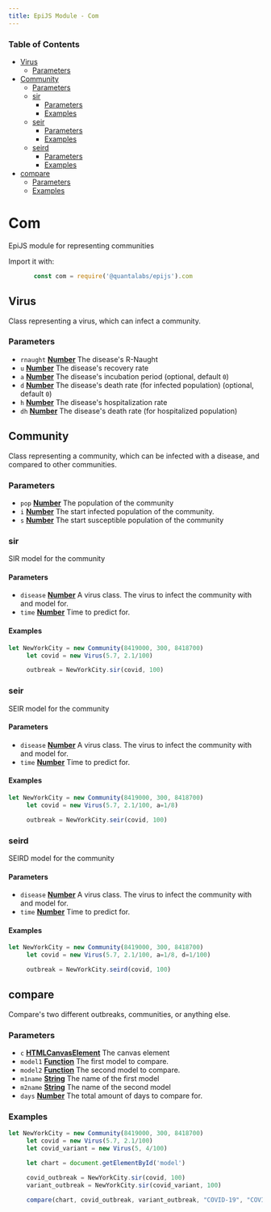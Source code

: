 ```yaml
---
title: EpiJS Module - Com
---
```

<!-- Generated by documentation.js. Update this documentation by updating the source code. -->

### Table of Contents


*   [Virus][2]
    *   [Parameters][3]
*   [Community][4]
    *   [Parameters][5]
    *   [sir][6]
        *   [Parameters][7]
        *   [Examples][8]
    *   [seir][9]
        *   [Parameters][10]
        *   [Examples][11]
    *   [seird][12]
        *   [Parameters][13]
        *   [Examples][14]
*   [compare][15]
    *   [Parameters][16]
    *   [Examples][17]

# Com

EpiJS module for representing communities

Import it with:
```javascript
       const com = require('@quantalabs/epijs').com
```
## Virus

Class representing a virus, which can infect a community.

### Parameters

*   `rnaught` **[Number][18]** The disease's R-Naught
*   `u` **[Number][18]** The disease's recovery rate
*   `a` **[Number][18]** The disease's incubation period (optional, default `0`)
*   `d` **[Number][18]** The disease's death rate (for infected population) (optional, default `0`)
*   `h` **[Number][18]** The disease's hospitalization rate
*   `dh` **[Number][18]** The disease's death rate (for hospitalized population)

## Community

Class representing a community, which can be infected with a disease, and compared to other communities.

### Parameters

*   `pop` **[Number][18]** The population of the community
*   `i` **[Number][18]** The start infected population of the community.
*   `s` **[Number][18]** The start susceptible population of the community

### sir

SIR model for the community

#### Parameters

*   `disease` **[Number][18]** A virus class. The virus to infect the community with and model for.
*   `time` **[Number][18]** Time to predict for.

#### Examples

```javascript
let NewYorkCity = new Community(8419000, 300, 8418700)
     let covid = new Virus(5.7, 2.1/100)

     outbreak = NewYorkCity.sir(covid, 100)
```

### seir

SEIR model for the community

#### Parameters

*   `disease` **[Number][18]** A virus class. The virus to infect the community with and model for.
*   `time` **[Number][18]** Time to predict for.

#### Examples

```javascript
let NewYorkCity = new Community(8419000, 300, 8418700)
     let covid = new Virus(5.7, 2.1/100, a=1/8)

     outbreak = NewYorkCity.seir(covid, 100)
```

### seird

SEIRD model for the community

#### Parameters

*   `disease` **[Number][18]** A virus class. The virus to infect the community with and model for.
*   `time` **[Number][18]** Time to predict for.

#### Examples

```javascript
let NewYorkCity = new Community(8419000, 300, 8418700)
     let covid = new Virus(5.7, 2.1/100, a=1/8, d=1/100)

     outbreak = NewYorkCity.seird(covid, 100)
```

## compare

Compare's two different outbreaks, communities, or anything else.

### Parameters

*   `c` **[HTMLCanvasElement][19]** The canvas element
*   `model1` **[Function][20]** The first model to compare.
*   `model2` **[Function][20]** The second model to compare.
*   `m1name` **[String][21]** The name of the first model
*   `m2name` **[String][21]** The name of the second model
*   `days` **[Number][18]** The total amount of days to compare for.

### Examples

```javascript
let NewYorkCity = new Community(8419000, 300, 8418700)
     let covid = new Virus(5.7, 2.1/100)
     let covid_variant = new Virus(5, 4/100)

     let chart = document.getElementById('model')

     covid_outbreak = NewYorkCity.sir(covid, 100)
     variant_outbreak = NewYorkCity.sir(covid_variant, 100)

     compare(chart, covid_outbreak, variant_outbreak, "COVID-19", "COVID-19 Variant", 100) // We chose 100 as the amount of days, but it could be 50 or 25, not the lenght of the prediction that was in the model.
```

[1]: #chart

[2]: #virus

[3]: #parameters

[4]: #community

[5]: #parameters-1

[6]: #sir

[7]: #parameters-2

[8]: #examples

[9]: #seir

[10]: #parameters-3

[11]: #examples-1

[12]: #seird

[13]: #parameters-4

[14]: #examples-2

[15]: #compare

[16]: #parameters-5

[17]: #examples-3

[18]: https://developer.mozilla.org/docs/Web/JavaScript/Reference/Global_Objects/Number

[19]: https://developer.mozilla.org/docs/Web/API/HTMLCanvasElement

[20]: https://developer.mozilla.org/docs/Web/JavaScript/Reference/Statements/function

[21]: https://developer.mozilla.org/docs/Web/JavaScript/Reference/Global_Objects/String
